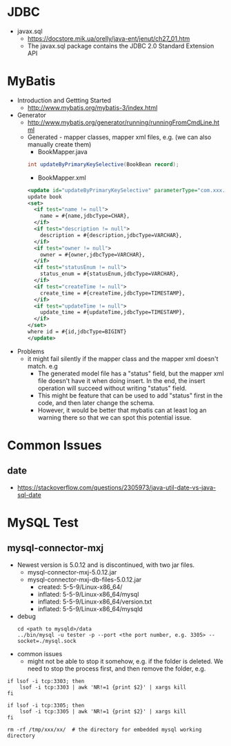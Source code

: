 # JDBC
* javax.sql
  * https://docstore.mik.ua/orelly/java-ent/jenut/ch27_01.htm
  * The javax.sql package contains the JDBC 2.0 Standard Extension API
  
# MyBatis
* Introduction and Gettting Started
  * http://www.mybatis.org/mybatis-3/index.html
* Generator
  * http://www.mybatis.org/generator/running/runningFromCmdLine.html
  * Generated - mapper classes, mapper xml files, e.g. (we can also manually create them)
    * BookMapper.java
    ```java
    int updateByPrimaryKeySelective(BookBean record);
    ```
    * BookMapper.xml
    ```xml
    <update id="updateByPrimaryKeySelective" parameterType="com.xxx.xxx.db.model.BookBean">
    update book
    <set>
      <if test="name != null">
        name = #{name,jdbcType=CHAR},
      </if>
      <if test="description != null">
        description = #{description,jdbcType=VARCHAR},
      </if>
      <if test="owner != null">
        owner = #{owner,jdbcType=VARCHAR},
      </if>
      <if test="statusEnum != null">
        status_enum = #{statusEnum,jdbcType=VARCHAR},
      </if>
      <if test="createTime != null">
        create_time = #{createTime,jdbcType=TIMESTAMP},
      </if>
      <if test="updateTime != null">
        update_time = #{updateTime,jdbcType=TIMESTAMP},
      </if>
    </set>
    where id = #{id,jdbcType=BIGINT}
    </update>    
    ```
* Problems
  * it might fail silently if the mapper class and the mapper xml doesn't match. e.g
    * The generated model file has a "status" field, but the mapper xml file doesn't have it when doing insert. In the end, the insert operation will succeed without writing "status" field.
    * This might be feature that can be used to add "status" first in the code, and then later change the schema. 
    * However, it would be better that mybatis can at least log an warning there so that we can spot this potential issue.
  
# Common Issues
## date
* https://stackoverflow.com/questions/2305973/java-util-date-vs-java-sql-date

# MySQL Test
## mysql-connector-mxj
* Newest version is 5.0.12 and is discontinued, with two jar files.
  * mysql-connector-mxj-5.0.12.jar
  * mysql-connector-mxj-db-files-5.0.12.jar
    * created: 5-5-9/Linux-x86_64/
    * inflated: 5-5-9/Linux-x86_64/mysql
    * inflated: 5-5-9/Linux-x86_64/version.txt
    * inflated: 5-5-9/Linux-x86_64/mysqld
* debug
  ```
  cd <path to mysqld>/data
  ../bin/mysql -u tester -p --port <the port number, e.g. 3305> --socket=./mysql.sock
  ```
* common issues
  * might not be able to stop it somehow, e.g. if the folder is deleted. We need to stop the process first, and then remove the folder, e.g.
```
if lsof -i tcp:3303; then
    lsof -i tcp:3303 | awk 'NR!=1 {print $2}' | xargs kill
fi

if lsof -i tcp:3305; then
    lsof -i tcp:3305 | awk 'NR!=1 {print $2}' | xargs kill
fi

rm -rf /tmp/xxx/xx/  # the directory for embedded mysql working directory
```
